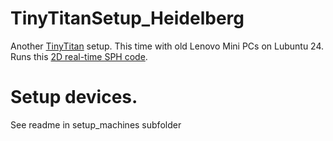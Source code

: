 # TinyTitanSetup_Heidelberg
Another [TinyTitan](https://tinytitan.github.io/) setup. This time with old Lenovo Mini PCs on Lubuntu 24. Runs this [2D real-time SPH code](https://github.com/cbyrohl/SPH/tree/marsilius).

# Setup devices.

See readme in setup_machines subfolder


